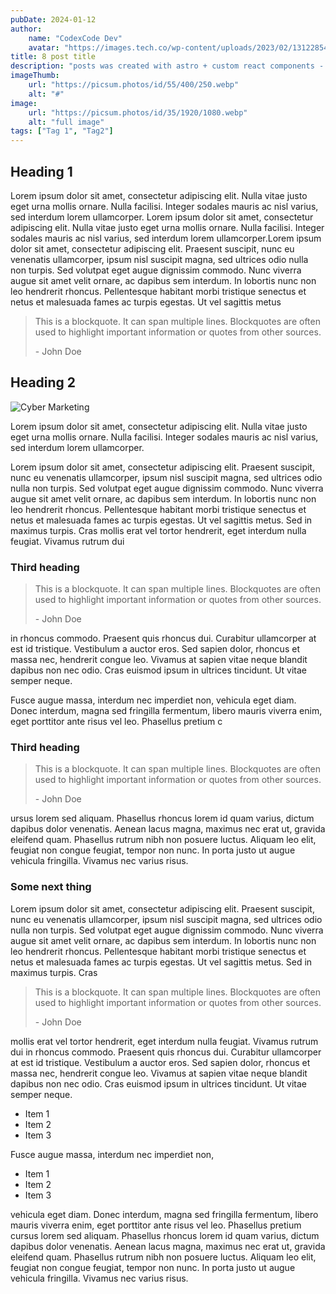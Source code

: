 ```yaml
---
pubDate: 2024-01-12
author:
    name: "CodexCode Dev"
    avatar: "https://images.tech.co/wp-content/uploads/2023/02/13122854/AdobeStock_565806241-min-708x400.jpeg"
title: 8 post title
description: "posts was created with astro + custom react components - files data are stored in .md files - lorem ipsum d"
imageThumb:
    url: "https://picsum.photos/id/55/400/250.webp"
    alt: "#"
image:
    url: "https://picsum.photos/id/35/1920/1080.webp"
    alt: "full image"
tags: ["Tag 1", "Tag2"]
---
```


## Heading 1

Lorem ipsum dolor sit amet, consectetur adipiscing elit. Nulla vitae justo eget urna mollis ornare. Nulla facilisi. Integer sodales mauris ac nisl varius, sed interdum lorem ullamcorper.
Lorem ipsum dolor sit amet, consectetur adipiscing elit. Nulla vitae justo eget urna mollis ornare. Nulla facilisi. Integer sodales mauris ac nisl varius, sed interdum lorem ullamcorper.Lorem ipsum dolor sit amet, consectetur adipiscing elit. Praesent suscipit, nunc eu venenatis ullamcorper, ipsum nisl suscipit magna, sed ultrices odio nulla non turpis. Sed volutpat eget augue dignissim commodo. Nunc viverra augue sit amet velit ornare, ac dapibus sem interdum. In lobortis nunc non leo hendrerit rhoncus. Pellentesque habitant morbi tristique senectus et netus et malesuada fames ac turpis egestas. Ut vel sagittis metus

> This is a blockquote.
> It can span multiple lines.
> Blockquotes are often used to highlight important information or quotes from other sources.
>
> \- John Doe

## Heading 2

![Cyber Marketing](https://picsum.photos/id/51/1920/550.webp)

Lorem ipsum dolor sit amet, consectetur adipiscing elit. Nulla vitae justo eget urna mollis ornare. Nulla facilisi. Integer sodales mauris ac nisl varius, sed interdum lorem ullamcorper.

Lorem ipsum dolor sit amet, consectetur adipiscing elit. Praesent suscipit, nunc eu venenatis ullamcorper, ipsum nisl suscipit magna, sed ultrices odio nulla non turpis. Sed volutpat eget augue dignissim commodo. Nunc viverra augue sit amet velit ornare, ac dapibus sem interdum. In lobortis nunc non leo hendrerit rhoncus. Pellentesque habitant morbi tristique senectus et netus et malesuada fames ac turpis egestas. Ut vel sagittis metus. Sed in maximus turpis. Cras mollis erat vel tortor hendrerit, eget interdum nulla feugiat. Vivamus rutrum dui

### Third heading

> This is a blockquote.
> It can span multiple lines.
> Blockquotes are often used to highlight important information or quotes from other sources.
>
> \- John Doe

in rhoncus commodo. Praesent quis rhoncus dui. Curabitur ullamcorper at est id tristique. Vestibulum a auctor eros. Sed sapien dolor, rhoncus et massa nec, hendrerit congue leo. Vivamus at sapien vitae neque blandit dapibus non nec odio. Cras euismod ipsum in ultrices tincidunt. Ut vitae semper neque.

Fusce augue massa, interdum nec imperdiet non, vehicula eget diam. Donec interdum, magna sed fringilla fermentum, libero mauris viverra enim, eget porttitor ante risus vel leo. Phasellus pretium c

### Third heading

> This is a blockquote.
> It can span multiple lines.
> Blockquotes are often used to highlight important information or quotes from other sources.
>
> \- John Doe

ursus lorem sed aliquam. Phasellus rhoncus lorem id quam varius, dictum dapibus dolor venenatis. Aenean lacus magna, maximus nec erat ut, gravida eleifend quam. Phasellus rutrum nibh non posuere luctus. Aliquam leo elit, feugiat non congue feugiat, tempor non nunc. In porta justo ut augue vehicula fringilla. Vivamus nec varius risus.

### Some next thing

Lorem ipsum dolor sit amet, consectetur adipiscing elit. Praesent suscipit, nunc eu venenatis ullamcorper, ipsum nisl suscipit magna, sed ultrices odio nulla non turpis. Sed volutpat eget augue dignissim commodo. Nunc viverra augue sit amet velit ornare, ac dapibus sem interdum. In lobortis nunc non leo hendrerit rhoncus. Pellentesque habitant morbi tristique senectus et netus et malesuada fames ac turpis egestas. Ut vel sagittis metus. Sed in maximus turpis. Cras

> This is a blockquote.
> It can span multiple lines.
> Blockquotes are often used to highlight important information or quotes from other sources.
>
> \- John Doe

mollis erat vel tortor hendrerit, eget interdum nulla feugiat. Vivamus rutrum dui in rhoncus commodo. Praesent quis rhoncus dui. Curabitur ullamcorper at est id tristique. Vestibulum a auctor eros. Sed sapien dolor, rhoncus et massa nec, hendrerit congue leo. Vivamus at sapien vitae neque blandit dapibus non nec odio. Cras euismod ipsum in ultrices tincidunt. Ut vitae semper neque.

-   Item 1
-   Item 2
-   Item 3

Fusce augue massa, interdum nec imperdiet non,

-   Item 1
-   Item 2
-   Item 3

vehicula eget diam. Donec interdum, magna sed fringilla fermentum, libero mauris viverra enim, eget porttitor ante risus vel leo. Phasellus pretium cursus lorem sed aliquam. Phasellus rhoncus lorem id quam varius, dictum dapibus dolor venenatis. Aenean lacus magna, maximus nec erat ut, gravida eleifend quam. Phasellus rutrum nibh non posuere luctus. Aliquam leo elit, feugiat non congue feugiat, tempor non nunc. In porta justo ut augue vehicula fringilla. Vivamus nec varius risus.
